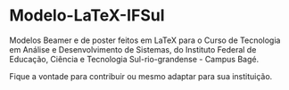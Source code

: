 # Modelo-LaTeX-IFSul
Modelos Beamer e de poster feitos em LaTeX para o Curso de Tecnologia em Análise e Desenvolvimento de Sistemas, do Instituto
Federal de Educação, Ciência e Tecnologia Sul-rio-grandense - Campus Bagé.

Fique a vontade para contribuir ou mesmo adaptar para sua instituição.
